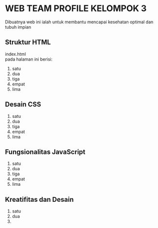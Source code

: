 <h1>WEB TEAM PROFILE KELOMPOK 3</h1><b></b>
Dibuatnya web ini ialah untuk membantu mencapai kesehatan optimal dan tubuh impian
<h2>Struktur HTML</h2>
index.html <br> pada halaman ini berisi:<br>
<ol>
 <li>satu<li>dua<li>tiga</li><li>empat</li><li>lima</li>
</ol>
<h2>Desain CSS</h2>
<ol>
 <li>satu<li>dua<li>tiga</li><li>empat</li><li>lima</li>
</ol>
<h2>Fungsionalitas JavaScript</h2>
<ol>
 <li>satu<li>dua<li>tiga</li><li>empat</li><li>lima</li>
</ol>
<h2>Kreatifitas dan Desain</h2>
<ol>
 <li>satu<li>dua<li></li>
</ol>
